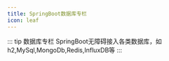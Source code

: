 ```yaml
---
title: SpringBoot数据库专栏
icon: leaf
---
```


::: tip 数据库专栏
SpringBoot无障碍接入各类数据库，如h2,MySql,MongoDb,Redis,InfluxDB等
:::

